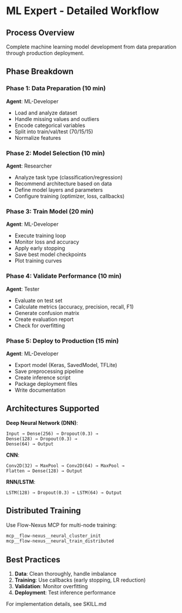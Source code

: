 # ML Expert - Detailed Workflow

## Process Overview

Complete machine learning model development from data preparation through production deployment.

## Phase Breakdown

### Phase 1: Data Preparation (10 min)
**Agent**: ML-Developer
- Load and analyze dataset
- Handle missing values and outliers
- Encode categorical variables
- Split into train/val/test (70/15/15)
- Normalize features

### Phase 2: Model Selection (10 min)
**Agent**: Researcher
- Analyze task type (classification/regression)
- Recommend architecture based on data
- Define model layers and parameters
- Configure training (optimizer, loss, callbacks)

### Phase 3: Train Model (20 min)
**Agent**: ML-Developer
- Execute training loop
- Monitor loss and accuracy
- Apply early stopping
- Save best model checkpoints
- Plot training curves

### Phase 4: Validate Performance (10 min)
**Agent**: Tester
- Evaluate on test set
- Calculate metrics (accuracy, precision, recall, F1)
- Generate confusion matrix
- Create evaluation report
- Check for overfitting

### Phase 5: Deploy to Production (15 min)
**Agent**: ML-Developer
- Export model (Keras, SavedModel, TFLite)
- Save preprocessing pipeline
- Create inference script
- Package deployment files
- Write documentation

## Architectures Supported

**Deep Neural Network (DNN)**:
```
Input → Dense(256) → Dropout(0.3) →
Dense(128) → Dropout(0.3) →
Dense(64) → Output
```

**CNN**:
```
Conv2D(32) → MaxPool → Conv2D(64) → MaxPool →
Flatten → Dense(128) → Output
```

**RNN/LSTM**:
```
LSTM(128) → Dropout(0.3) → LSTM(64) → Output
```

## Distributed Training

Use Flow-Nexus MCP for multi-node training:
```bash
mcp__flow-nexus__neural_cluster_init
mcp__flow-nexus__neural_train_distributed
```

## Best Practices

1. **Data**: Clean thoroughly, handle imbalance
2. **Training**: Use callbacks (early stopping, LR reduction)
3. **Validation**: Monitor overfitting
4. **Deployment**: Test inference performance

For implementation details, see SKILL.md

